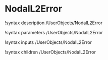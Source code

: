<!-- MOOSE Documentation Stub: Remove this when content is added. -->

# NodalL2Error
!syntax description /UserObjects/NodalL2Error

!syntax parameters /UserObjects/NodalL2Error

!syntax inputs /UserObjects/NodalL2Error

!syntax children /UserObjects/NodalL2Error
